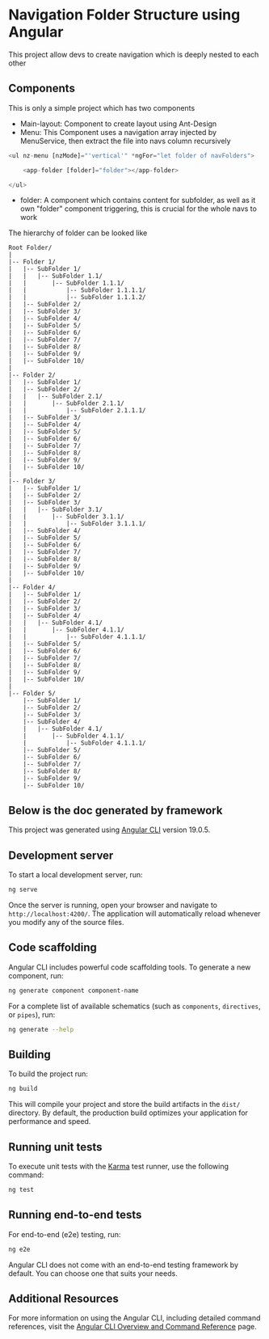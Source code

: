 # Navigation Folder Structure using Angular

This project allow devs to create navigation which is deeply nested to each other

## Components

This is only a simple project which has two components

- Main-layout: Component to create layout using Ant-Design
- Menu: This Component uses a navigation array injected by MenuService, then extract the file into navs column recursively

```typescript
<ul nz-menu [nzMode]="'vertical'" *ngFor="let folder of navFolders">

    <app-folder [folder]="folder"></app-folder>

</ul>
```

- folder: A component which contains content for subfolder, as well as it own "folder" component triggering, this is crucial for the whole navs to work

The hierarchy of folder can be looked like

```
Root Folder/
|
|-- Folder 1/
|   |-- SubFolder 1/
|   |   |-- SubFolder 1.1/
|   |       |-- SubFolder 1.1.1/
|   |           |-- SubFolder 1.1.1.1/
|   |           |-- SubFolder 1.1.1.2/
|   |-- SubFolder 2/
|   |-- SubFolder 3/
|   |-- SubFolder 4/
|   |-- SubFolder 5/
|   |-- SubFolder 6/
|   |-- SubFolder 7/
|   |-- SubFolder 8/
|   |-- SubFolder 9/
|   |-- SubFolder 10/
|
|-- Folder 2/
|   |-- SubFolder 1/
|   |-- SubFolder 2/
|   |   |-- SubFolder 2.1/
|   |       |-- SubFolder 2.1.1/
|   |           |-- SubFolder 2.1.1.1/
|   |-- SubFolder 3/
|   |-- SubFolder 4/
|   |-- SubFolder 5/
|   |-- SubFolder 6/
|   |-- SubFolder 7/
|   |-- SubFolder 8/
|   |-- SubFolder 9/
|   |-- SubFolder 10/
|
|-- Folder 3/
|   |-- SubFolder 1/
|   |-- SubFolder 2/
|   |-- SubFolder 3/
|   |   |-- SubFolder 3.1/
|   |       |-- SubFolder 3.1.1/
|   |           |-- SubFolder 3.1.1.1/
|   |-- SubFolder 4/
|   |-- SubFolder 5/
|   |-- SubFolder 6/
|   |-- SubFolder 7/
|   |-- SubFolder 8/
|   |-- SubFolder 9/
|   |-- SubFolder 10/
|
|-- Folder 4/
|   |-- SubFolder 1/
|   |-- SubFolder 2/
|   |-- SubFolder 3/
|   |-- SubFolder 4/
|   |   |-- SubFolder 4.1/
|   |       |-- SubFolder 4.1.1/
|   |           |-- SubFolder 4.1.1.1/
|   |-- SubFolder 5/
|   |-- SubFolder 6/
|   |-- SubFolder 7/
|   |-- SubFolder 8/
|   |-- SubFolder 9/
|   |-- SubFolder 10/
|
|-- Folder 5/
    |-- SubFolder 1/
    |-- SubFolder 2/
    |-- SubFolder 3/
    |-- SubFolder 4/
    |   |-- SubFolder 4.1/
    |       |-- SubFolder 4.1.1/
    |           |-- SubFolder 4.1.1.1/
    |-- SubFolder 5/
    |-- SubFolder 6/
    |-- SubFolder 7/
    |-- SubFolder 8/
    |-- SubFolder 9/
    |-- SubFolder 10/
```

## Below is the doc generated by framework

This project was generated using [Angular CLI](https://github.com/angular/angular-cli) version 19.0.5.

## Development server

To start a local development server, run:

```bash
ng serve
```

Once the server is running, open your browser and navigate to `http://localhost:4200/`. The application will automatically reload whenever you modify any of the source files.

## Code scaffolding

Angular CLI includes powerful code scaffolding tools. To generate a new component, run:

```bash
ng generate component component-name
```

For a complete list of available schematics (such as `components`, `directives`, or `pipes`), run:

```bash
ng generate --help
```

## Building

To build the project run:

```bash
ng build
```

This will compile your project and store the build artifacts in the `dist/` directory. By default, the production build optimizes your application for performance and speed.

## Running unit tests

To execute unit tests with the [Karma](https://karma-runner.github.io) test runner, use the following command:

```bash
ng test
```

## Running end-to-end tests

For end-to-end (e2e) testing, run:

```bash
ng e2e
```

Angular CLI does not come with an end-to-end testing framework by default. You can choose one that suits your needs.

## Additional Resources

For more information on using the Angular CLI, including detailed command references, visit the [Angular CLI Overview and Command Reference](https://angular.dev/tools/cli) page.
